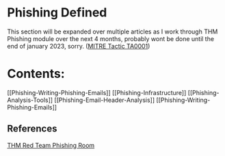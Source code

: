# Phishing Defined

This section will be expanded over multiple articles as I work through THM Phishing module over the next 4 months, probably wont be done until the end of january 2023, sorry.  ([MITRE Tactic TA0001](https://attack.mitre.org/tactics/TA0001/))

# Contents:
[[Phishing-Writing-Phishing-Emails]]
[[Phishing-Infrastructure]]
[[Phishing-Analysis-Tools]]
[[Phishing-Email-Header-Analysis]]
[[Phishing-Writing-Phishing-Emails]]







## References

[THM Red Team Phishing Room](https://tryhackme.com/room/phishingyl)



